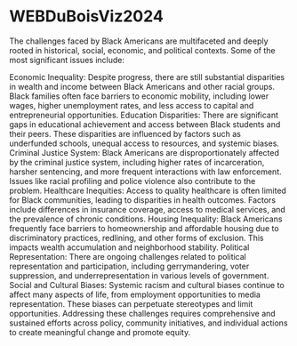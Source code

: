 # WEBDuBoisViz2024

The challenges faced by Black Americans are multifaceted and deeply rooted in historical, social, economic, and political contexts. Some of the most significant issues include:

Economic Inequality: Despite progress, there are still substantial disparities in wealth and income between Black Americans and other racial groups. Black families often face barriers to economic mobility, including lower wages, higher unemployment rates, and less access to capital and entrepreneurial opportunities.
Education Disparities: There are significant gaps in educational achievement and access between Black students and their peers. These disparities are influenced by factors such as underfunded schools, unequal access to resources, and systemic biases.
Criminal Justice System: Black Americans are disproportionately affected by the criminal justice system, including higher rates of incarceration, harsher sentencing, and more frequent interactions with law enforcement. Issues like racial profiling and police violence also contribute to the problem.
Healthcare Inequities: Access to quality healthcare is often limited for Black communities, leading to disparities in health outcomes. Factors include differences in insurance coverage, access to medical services, and the prevalence of chronic conditions.
Housing Inequality: Black Americans frequently face barriers to homeownership and affordable housing due to discriminatory practices, redlining, and other forms of exclusion. This impacts wealth accumulation and neighborhood stability.
Political Representation: There are ongoing challenges related to political representation and participation, including gerrymandering, voter suppression, and underrepresentation in various levels of government.
Social and Cultural Biases: Systemic racism and cultural biases continue to affect many aspects of life, from employment opportunities to media representation. These biases can perpetuate stereotypes and limit opportunities.
Addressing these challenges requires comprehensive and sustained efforts across policy, community initiatives, and individual actions to create meaningful change and promote equity.
